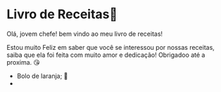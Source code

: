 # Livro de Receitas:book:

Olá, jovem chefe! bem vindo ao meu livro de receitas!

Estou muito Feliz em saber que você se interessou por nossas receitas, saiba que ela foi feita com muito amor e dedicação! Obrigadoo até a proxima. :kissing_heart:

- Bolo de laranja; :orange:
- 
